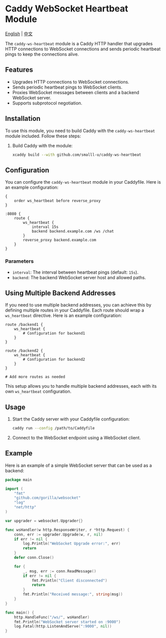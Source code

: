 # Caddy WebSocket Heartbeat Module

[English](./README.md) | [中文](./README_zh.md)

The `caddy-ws-heartbeat` module is a Caddy HTTP handler that upgrades HTTP connections to WebSocket connections and sends periodic heartbeat pings to keep the connections alive.

## Features

- Upgrades HTTP connections to WebSocket connections.
- Sends periodic heartbeat pings to WebSocket clients.
- Proxies WebSocket messages between clients and a backend WebSocket server.
- Supports subprotocol negotiation.

## Installation

To use this module, you need to build Caddy with the `caddy-ws-heartbeat` module included. Follow these steps:

1. Build Caddy with the module:
    ```sh
    xcaddy build --with github.com/smalll-u/caddy-ws-heartbeat
    ```

## Configuration

You can configure the `caddy-ws-heartbeat` module in your Caddyfile. Here is an example configuration:

```Caddyfile
{
    order ws_heartbeat before reverse_proxy
}

:8080 {
    route {
        ws_heartbeat {
            interval 15s
            backend backend.example.com /ws /chat
        }
        reverse_proxy backend.example.com
    }
}
```

### Parameters

- `interval`: The interval between heartbeat pings (default: `15s`).
- `backend`: The backend WebSocket server host and allowed paths.

## Using Multiple Backend Addresses

If you need to use multiple backend addresses, you can achieve this by defining multiple routes in your Caddyfile. Each route should wrap a `ws_heartbeat` directive. Here is an example configuration:

```caddyfile
route /backend1 {
    ws_heartbeat {
        # Configuration for backend1
    }
}

route /backend2 {
    ws_heartbeat {
        # Configuration for backend2
    }
}

# Add more routes as needed
```

This setup allows you to handle multiple backend addresses, each with its own `ws_heartbeat` configuration.

## Usage

1. Start the Caddy server with your Caddyfile configuration:
    ```sh
    caddy run --config /path/to/Caddyfile
    ```

2. Connect to the WebSocket endpoint using a WebSocket client.

## Example

Here is an example of a simple WebSocket server that can be used as a backend:

```go
package main

import (
    "fmt"
    "github.com/gorilla/websocket"
    "log"
    "net/http"
)

var upgrader = websocket.Upgrader{}

func wsHandler(w http.ResponseWriter, r *http.Request) {
    conn, err := upgrader.Upgrade(w, r, nil)
    if err != nil {
        log.Println("WebSocket Upgrade error:", err)
        return
    }
    defer conn.Close()

    for {
        _, msg, err := conn.ReadMessage()
        if err != nil {
            fmt.Println("Client disconnected")
            return
        }
        fmt.Println("Received message:", string(msg))
    }
}

func main() {
    http.HandleFunc("/ws/", wsHandler)
    fmt.Println("WebSocket server started on :9000")
    log.Fatal(http.ListenAndServe(":9000", nil))
}
```
